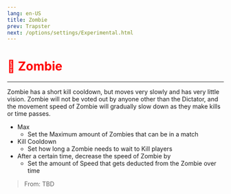 ```yaml
---
lang: en-US
title: Zombie
prev: Trapster
next: /options/settings/Experimental.html
---
```


# <font color=red>🧟 <b>Zombie</b></font> <Badge text="Impostor" type="tip" vertical="middle"/>
---

Zombie has a short kill cooldown, but moves very slowly and has very little vision. Zombie will not be voted out by anyone other than the Dictator, and the movement speed of Zombie will gradually slow down as they make kills or time passes.
* Max
  * Set the Maximum amount of Zombies that can be in a match
* Kill Cooldown
  * Set how long a Zombie needs to wait to Kill players
* After a certain time, decrease the speed of Zombie by
  * Set the amount of Speed that gets deducted from the Zombie over time

> From: TBD